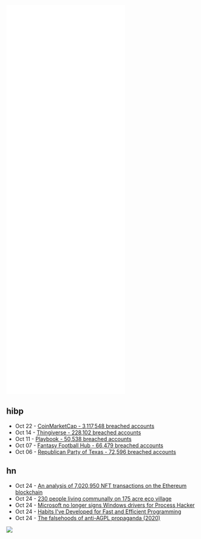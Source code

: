![Metrics](https://raw.githubusercontent.com/phixion/phixion/master/metrics.svg)

## hibp

<!--
for https://github.com/phixion/phixion/blob/main/.github/workflows/feeds.yml
-->
<!--START_SECTION:haveibeenpwnd-->
- Oct 22 - [CoinMarketCap - 3,117,548 breached accounts](https://haveibeenpwned.com/PwnedWebsites#CoinMarketCap)
- Oct 14 - [Thingiverse - 228,102 breached accounts](https://haveibeenpwned.com/PwnedWebsites#Thingiverse)
- Oct 11 - [Playbook - 50,538 breached accounts](https://haveibeenpwned.com/PwnedWebsites#Playbook)
- Oct 07 - [Fantasy Football Hub - 66,479 breached accounts](https://haveibeenpwned.com/PwnedWebsites#FantasyFootballHub)
- Oct 06 - [Republican Party of Texas - 72,596 breached accounts](https://haveibeenpwned.com/PwnedWebsites#RepublicanPartyOfTexas)
<!--END_SECTION:haveibeenpwnd-->

## hn

<!--
for https://github.com/phixion/phixion/blob/main/.github/workflows/feeds.yml
-->
<!--START_SECTION:hn-->
- Oct 24 - [An analysis of 7,020,950 NFT transactions on the Ethereum blockchain](https://old.reddit.com/r/MachineLearning/comments/qcychj/p_an_analysis_of_7020950_nft_transactions_on_the/)
- Oct 24 - [230 people living communally on 175 acre eco village](https://www.youtube.com/watch?v=n-uH36w9xg8)
- Oct 24 - [Microsoft no longer signs Windows drivers for Process Hacker](https://borncity.com/win/2021/10/23/microsoft-signiert-windows-treiber-fr-process-hacker-nicht-mehr/)
- Oct 24 - [Habits I've Developed for Fast and Efficient Programming](https://cprimozic.net/blog/programming-speed-strategies/)
- Oct 24 - [The falsehoods of anti-AGPL propaganda (2020)](https://drewdevault.com/2020/07/27/Anti-AGPL-propaganda.html)
<!--END_SECTION:hn-->

<!--
for https://yhype.me
-->
![](https://hit.yhype.me/github/profile?user_id=13013670)
